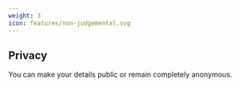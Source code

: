 ```yaml
---
weight: 3
icon: features/non-judgemental.svg
---
```


## Privacy

You can make your details public or remain completely anonymous.
